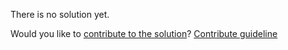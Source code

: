 
There is no solution yet.

Would you like to [contribute to the solution](https://github.com/BFEdev/BFE.dev-solutions/blob/main/question/design-system_en.md)? [Contribute guideline](https://github.com/BFEdev/BFE.dev-solutions#how-to-contribute)
